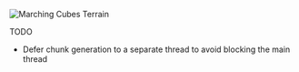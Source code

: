 ![Marching Cubes Terrain](https://github.com/NoodlePlexium/NoodlePlexium/blob/main/Marching%20Cubes%20Terrain.jpg)


TODO
- Defer chunk generation to a separate thread to avoid blocking the main thread
